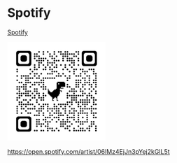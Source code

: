 # Spotify

[Spotify](https://open.spotify.com/artist/06lMz4EjJn3pYej2kGIL5t)

![Spotify](qrcodes/spotify_kirk_rader_qrcode.png)

<https://open.spotify.com/artist/06lMz4EjJn3pYej2kGIL5t>